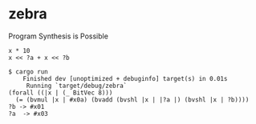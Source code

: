 # zebra
Program Synthesis is Possible
```
x * 10
x << ?a + x << ?b
```
```
$ cargo run
    Finished dev [unoptimized + debuginfo] target(s) in 0.01s
     Running `target/debug/zebra`
(forall ((|x | (_ BitVec 8)))
  (= (bvmul |x | #x0a) (bvadd (bvshl |x | |?a |) (bvshl |x | ?b))))
?b -> #x01
?a  -> #x03
```

